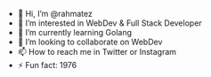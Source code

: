 - 👋 Hi, I’m @rahmatez
- 👀 I’m interested in WebDev & Full Stack Developer
- 🌱 I’m currently learning Golang
- 💞️ I’m looking to collaborate on WebDev
- 📫 How to reach me in Twitter or Instagram
- ⚡ Fun fact: 1976

<!---
rahmatez/rahmatez is a ✨ special ✨ repository because its `README.md` (this file) appears on your GitHub profile.
You can click the Preview link to take a look at your changes.
--->
